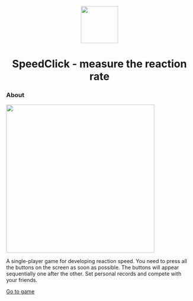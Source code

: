 <div id="header" align="center">
  <img src="https://media.giphy.com/media/BOOyywoZerTGp90YPN/giphy.gif?cid=ecf05e4719glbehr2gkmn543cmyy27oht6nopeo408tn3tfa&ep=v1_gifs_related&rid=giphy.gif&ct=s" width="100"/>
  <h1>SpeedClick - measure the reaction rate</h1>
</div>
<div>
<h3>About</h3>
<img src="https://vault.pictures/p/b9d5d4d741024c56a5e79cf2215ad10e" width="400px">
</div>

A single-player game for developing reaction speed. You need to press all the buttons on the screen as soon as possible. The buttons will appear sequentially one after the other. Set personal records and compete with your friends.

<a href="https://nikita-1vanov.github.io/SpeedClick/">Go to game</a>
